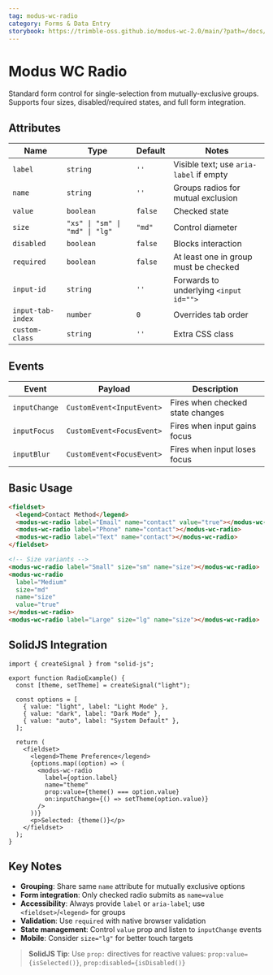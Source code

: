 ```yaml
---
tag: modus-wc-radio
category: Forms & Data Entry
storybook: https://trimble-oss.github.io/modus-wc-2.0/main/?path=/docs/components-forms-radio--docs
---
```


# Modus WC Radio

Standard form control for single-selection from mutually-exclusive groups. Supports four sizes, disabled/required states, and full form integration.

## Attributes

| Name              | Type                           | Default | Notes                                   |
| ----------------- | ------------------------------ | ------- | --------------------------------------- |
| `label`           | `string`                       | `''`    | Visible text; use `aria-label` if empty |
| `name`            | `string`                       | `''`    | Groups radios for mutual exclusion      |
| `value`           | `boolean`                      | `false` | Checked state                           |
| `size`            | `"xs" \| "sm" \| "md" \| "lg"` | `"md"`  | Control diameter                        |
| `disabled`        | `boolean`                      | `false` | Blocks interaction                      |
| `required`        | `boolean`                      | `false` | At least one in group must be checked   |
| `input-id`        | `string`                       | `''`    | Forwards to underlying `<input id="">`  |
| `input-tab-index` | `number`                       | `0`     | Overrides tab order                     |
| `custom-class`    | `string`                       | `''`    | Extra CSS class                         |

## Events

| Event         | Payload                   | Description                      |
| ------------- | ------------------------- | -------------------------------- |
| `inputChange` | `CustomEvent<InputEvent>` | Fires when checked state changes |
| `inputFocus`  | `CustomEvent<FocusEvent>` | Fires when input gains focus     |
| `inputBlur`   | `CustomEvent<FocusEvent>` | Fires when input loses focus     |

## Basic Usage

```html
<fieldset>
  <legend>Contact Method</legend>
  <modus-wc-radio label="Email" name="contact" value="true"></modus-wc-radio>
  <modus-wc-radio label="Phone" name="contact"></modus-wc-radio>
  <modus-wc-radio label="Text" name="contact"></modus-wc-radio>
</fieldset>

<!-- Size variants -->
<modus-wc-radio label="Small" size="sm" name="size"></modus-wc-radio>
<modus-wc-radio
  label="Medium"
  size="md"
  name="size"
  value="true"
></modus-wc-radio>
<modus-wc-radio label="Large" size="lg" name="size"></modus-wc-radio>
```

## SolidJS Integration

```tsx
import { createSignal } from "solid-js";

export function RadioExample() {
  const [theme, setTheme] = createSignal("light");

  const options = [
    { value: "light", label: "Light Mode" },
    { value: "dark", label: "Dark Mode" },
    { value: "auto", label: "System Default" },
  ];

  return (
    <fieldset>
      <legend>Theme Preference</legend>
      {options.map((option) => (
        <modus-wc-radio
          label={option.label}
          name="theme"
          prop:value={theme() === option.value}
          on:inputChange={() => setTheme(option.value)}
        />
      ))}
      <p>Selected: {theme()}</p>
    </fieldset>
  );
}
```

## Key Notes

- **Grouping**: Share same `name` attribute for mutually exclusive options
- **Form integration**: Only checked radio submits as `name=value`
- **Accessibility**: Always provide `label` or `aria-label`; use `<fieldset>`/`<legend>` for groups
- **Validation**: Use `required` with native browser validation
- **State management**: Control `value` prop and listen to `inputChange` events
- **Mobile**: Consider `size="lg"` for better touch targets

> **SolidJS Tip**: Use `prop:` directives for reactive values: `prop:value={isSelected()}`, `prop:disabled={isDisabled()}`
